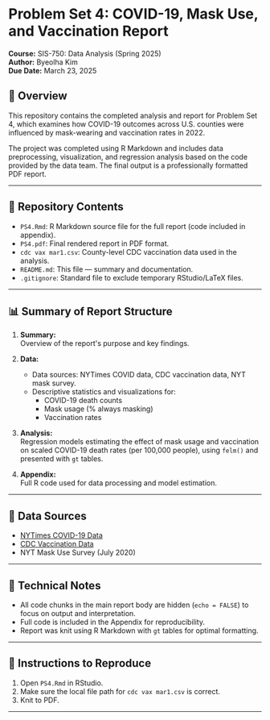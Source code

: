 # Problem Set 4: COVID-19, Mask Use, and Vaccination Report

**Course:** SIS-750: Data Analysis (Spring 2025)  
**Author:** Byeolha Kim  
**Due Date:** March 23, 2025  

## 📌 Overview

This repository contains the completed analysis and report for Problem Set 4, which examines how COVID-19 outcomes across U.S. counties were influenced by mask-wearing and vaccination rates in 2022.

The project was completed using R Markdown and includes data preprocessing, visualization, and regression analysis based on the code provided by the data team. The final output is a professionally formatted PDF report.

---

## 📁 Repository Contents

- `PS4.Rmd`: R Markdown source file for the full report (code included in appendix).
- `PS4.pdf`: Final rendered report in PDF format.
- `cdc vax mar1.csv`: County-level CDC vaccination data used in the analysis.
- `README.md`: This file — summary and documentation.
- `.gitignore`: Standard file to exclude temporary RStudio/LaTeX files.

---

## 📊 Summary of Report Structure

1. **Summary:**  
   Overview of the report's purpose and key findings.

2. **Data:**  
   - Data sources: NYTimes COVID data, CDC vaccination data, NYT mask survey.  
   - Descriptive statistics and visualizations for:
     - COVID-19 death counts
     - Mask usage (% always masking)
     - Vaccination rates

3. **Analysis:**  
   Regression models estimating the effect of mask usage and vaccination on scaled COVID-19 death rates (per 100,000 people), using `felm()` and presented with `gt` tables.

4. **Appendix:**  
   Full R code used for data processing and model estimation.

---

## 📂 Data Sources

- [NYTimes COVID-19 Data](https://github.com/nytimes/covid-19-data)  
- [CDC Vaccination Data](https://data.cdc.gov/Vaccinations/COVID-19-Vaccinations-in-the-United-States-County/8xkx-amqh/data)  
- NYT Mask Use Survey (July 2020)

---

## 🔧 Technical Notes

- All code chunks in the main report body are hidden (`echo = FALSE`) to focus on output and interpretation.
- Full code is included in the Appendix for reproducibility.
- Report was knit using R Markdown with `gt` tables for optimal formatting.

---

## 📎 Instructions to Reproduce

1. Open `PS4.Rmd` in RStudio.
2. Make sure the local file path for `cdc vax mar1.csv` is correct.
3. Knit to PDF.

---
